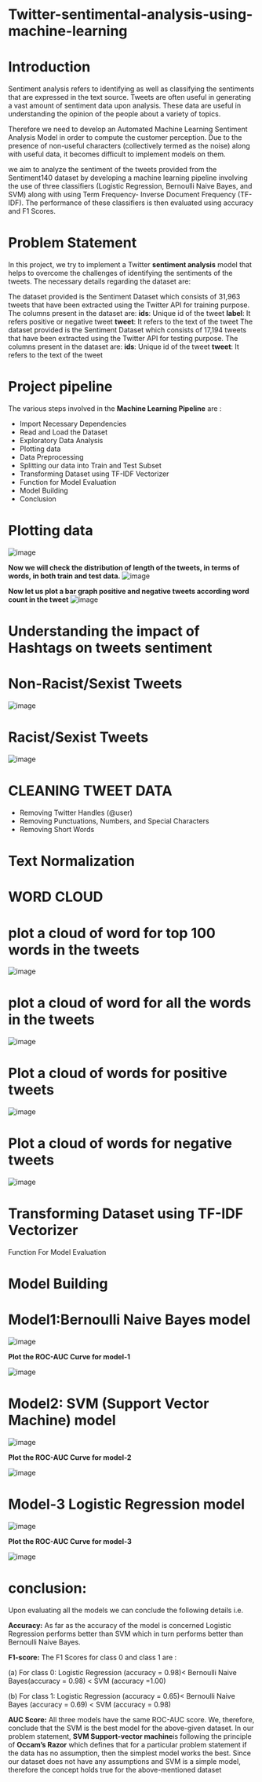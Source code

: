 # Twitter-sentimental-analysis-using-machine-learning
# **Introduction**
Sentiment analysis refers to identifying as well as classifying the sentiments that are expressed in the text source. Tweets are often useful in generating a vast amount of sentiment data upon analysis. These data are useful in understanding the opinion of the people about a variety of topics.

Therefore we need to develop an Automated Machine Learning Sentiment Analysis Model in order to compute the customer perception. Due to the presence of non-useful characters (collectively termed as the noise) along with useful data, it becomes difficult to implement models on them.

we aim to analyze the sentiment of the tweets provided from the Sentiment140 dataset by developing a machine learning pipeline involving the use of three classifiers (Logistic Regression, Bernoulli Naive Bayes, and SVM) along with using Term Frequency- Inverse Document Frequency (TF-IDF). The performance of these classifiers is then evaluated using accuracy and F1 Scores.

# **Problem Statement**
In this project, we try to implement a Twitter **sentiment analysis** model that helps to overcome the challenges of identifying the sentiments of the tweets. The necessary details regarding the dataset are:

The dataset provided is the Sentiment Dataset which consists of 31,963 tweets that have been extracted using the Twitter API for training purpose. The columns present in the dataset are:
**ids**: Unique id of the tweet
**label**: It refers positive or negative tweet
**tweet**: It refers to the text of the tweet
The dataset provided is the Sentiment Dataset which consists of 17,194 tweets that have been extracted using the Twitter API for testing purpose. The columns present in the dataset are:
**ids**: Unique id of the tweet
**tweet**: It refers to the text of the tweet

# **Project pipeline**

The various steps involved in the **Machine Learning Pipeline** are :

* Import Necessary Dependencies
* Read and Load the Dataset
* Exploratory Data Analysis
* Plotting data
* Data Preprocessing
* Splitting our data into Train and Test Subset
* Transforming Dataset using TF-IDF Vectorizer
* Function for Model Evaluation
* Model Building
* Conclusion


# **Plotting data**
![image](https://user-images.githubusercontent.com/103111784/179452364-d8239eaa-4d79-4942-ae1a-88e4c04ab3a7.png)

**Now we will check the distribution of length of the tweets, in terms of words, in both train and test data.**
![image](https://user-images.githubusercontent.com/103111784/179452450-e74a97de-84dd-433b-92ab-c3a2a1628a61.png)

**Now let us plot a bar graph positive and negative tweets according word count in the tweet**
![image](https://user-images.githubusercontent.com/103111784/179452499-cc6e8f05-bb42-475c-8d85-6002f580329d.png)

# **Understanding the impact of Hashtags on tweets sentiment**
# **Non-Racist/Sexist Tweets**
![image](https://user-images.githubusercontent.com/103111784/179452605-d7b94e9b-5d1e-4260-974b-3f0727ee07f4.png)
      
# **Racist/Sexist Tweets**
![image](https://user-images.githubusercontent.com/103111784/179452716-9f95a4a1-3bed-44b1-8ec0-3966acc6c7cd.png)
      
# **CLEANING TWEET DATA**

  * Removing Twitter Handles (@user)
  * Removing Punctuations, Numbers, and Special Characters
  * Removing Short Words
      	
# **Text Normalization**

# **WORD CLOUD**
# **plot a cloud of word for top 100 words in the tweets**
![image](https://user-images.githubusercontent.com/103111784/179453114-f4649f4a-1b61-4699-b92e-530862b2247d.png)

# **plot a cloud of word for all the words in the tweets**
![image](https://user-images.githubusercontent.com/103111784/179453159-c7aa41f2-3724-46f5-97ee-f537e910c412.png)

# **Plot a cloud of words for positive tweets**
![image](https://user-images.githubusercontent.com/103111784/179453235-58182848-33a6-42d7-a8fc-fc2d9ca7e160.png)

  
# **Plot a cloud of words for negative tweets**
![image](https://user-images.githubusercontent.com/103111784/179453303-aa38f922-7fed-41cd-8453-7cdb8db47f58.png)

# **Transforming Dataset using TF-IDF Vectorizer**
Function For Model Evaluation


# **Model Building**
# **Model1:Bernoulli Naive Bayes model**

![image](https://user-images.githubusercontent.com/103111784/179453579-be2e935e-f722-494c-84b8-ad3fdb795fc8.png)



**Plot the ROC-AUC Curve for model-1**

![image](https://user-images.githubusercontent.com/103111784/179453639-a1990814-33eb-454c-9c52-b5decc38a701.png)




# **Model2: SVM (Support Vector Machine) model**

![image](https://user-images.githubusercontent.com/103111784/179453799-83f5308b-d5c9-4f59-9d6c-efadd2346668.png)



**Plot the ROC-AUC Curve for model-2**

![image](https://user-images.githubusercontent.com/103111784/179453843-0b264574-f1b1-454e-8e7d-55af0ea714e6.png)



# **Model-3 Logistic Regression model**

![image](https://user-images.githubusercontent.com/103111784/179453898-3a40f4a8-48ed-4414-80e6-331fc64c1f74.png)



**Plot the ROC-AUC Curve for model-3**

![image](https://user-images.githubusercontent.com/103111784/179453930-5f8e149a-21d1-4101-bc97-ce46fe6b1b73.png)



# **conclusion:**
Upon evaluating all the models we can conclude the following details i.e.

**Accuracy:** As far as the accuracy of the model is concerned Logistic Regression performs better than SVM which in turn performs better than Bernoulli Naive Bayes. 

**F1-score:** The F1 Scores for class 0 and class 1 are :


(a) For class 0: Logistic Regression (accuracy = 0.98)< Bernoulli Naive Bayes(accuracy = 0.98) < SVM (accuracy =1.00)


(b) For class 1: Logistic Regression (accuracy = 0.65)< Bernoulli Naive Bayes (accuracy = 0.69) < SVM (accuracy = 0.98)


**AUC Score:** All three models have the same ROC-AUC score. 
We, therefore, conclude that the SVM is the best model for the above-given dataset.
In our problem statement, **SVM Support-vector machine**is following the principle of **Occam’s Razor** which defines that for a particular problem statement if the data has no assumption, then the simplest model works the best. Since our dataset does not have any assumptions and SVM is a simple model, therefore the concept holds true for the above-mentioned dataset



